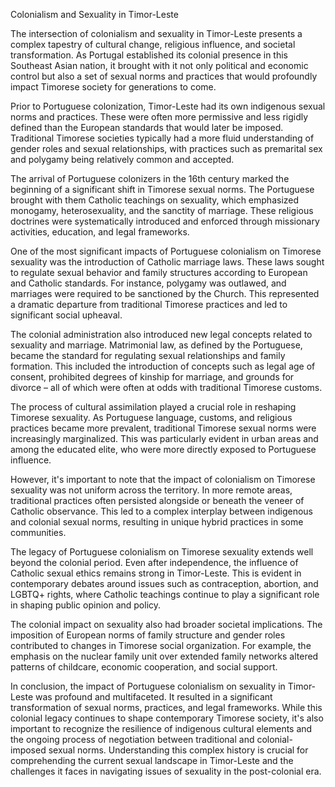 Colonialism and Sexuality in Timor-Leste

The intersection of colonialism and sexuality in Timor-Leste presents a complex tapestry of cultural change, religious influence, and societal transformation. As Portugal established its colonial presence in this Southeast Asian nation, it brought with it not only political and economic control but also a set of sexual norms and practices that would profoundly impact Timorese society for generations to come.

Prior to Portuguese colonization, Timor-Leste had its own indigenous sexual norms and practices. These were often more permissive and less rigidly defined than the European standards that would later be imposed. Traditional Timorese societies typically had a more fluid understanding of gender roles and sexual relationships, with practices such as premarital sex and polygamy being relatively common and accepted.

The arrival of Portuguese colonizers in the 16th century marked the beginning of a significant shift in Timorese sexual norms. The Portuguese brought with them Catholic teachings on sexuality, which emphasized monogamy, heterosexuality, and the sanctity of marriage. These religious doctrines were systematically introduced and enforced through missionary activities, education, and legal frameworks.

One of the most significant impacts of Portuguese colonialism on Timorese sexuality was the introduction of Catholic marriage laws. These laws sought to regulate sexual behavior and family structures according to European and Catholic standards. For instance, polygamy was outlawed, and marriages were required to be sanctioned by the Church. This represented a dramatic departure from traditional Timorese practices and led to significant social upheaval.

The colonial administration also introduced new legal concepts related to sexuality and marriage. Matrimonial law, as defined by the Portuguese, became the standard for regulating sexual relationships and family formation. This included the introduction of concepts such as legal age of consent, prohibited degrees of kinship for marriage, and grounds for divorce – all of which were often at odds with traditional Timorese customs.

The process of cultural assimilation played a crucial role in reshaping Timorese sexuality. As Portuguese language, customs, and religious practices became more prevalent, traditional Timorese sexual norms were increasingly marginalized. This was particularly evident in urban areas and among the educated elite, who were more directly exposed to Portuguese influence.

However, it's important to note that the impact of colonialism on Timorese sexuality was not uniform across the territory. In more remote areas, traditional practices often persisted alongside or beneath the veneer of Catholic observance. This led to a complex interplay between indigenous and colonial sexual norms, resulting in unique hybrid practices in some communities.

The legacy of Portuguese colonialism on Timorese sexuality extends well beyond the colonial period. Even after independence, the influence of Catholic sexual ethics remains strong in Timor-Leste. This is evident in contemporary debates around issues such as contraception, abortion, and LGBTQ+ rights, where Catholic teachings continue to play a significant role in shaping public opinion and policy.

The colonial impact on sexuality also had broader societal implications. The imposition of European norms of family structure and gender roles contributed to changes in Timorese social organization. For example, the emphasis on the nuclear family unit over extended family networks altered patterns of childcare, economic cooperation, and social support.

In conclusion, the impact of Portuguese colonialism on sexuality in Timor-Leste was profound and multifaceted. It resulted in a significant transformation of sexual norms, practices, and legal frameworks. While this colonial legacy continues to shape contemporary Timorese society, it's also important to recognize the resilience of indigenous cultural elements and the ongoing process of negotiation between traditional and colonial-imposed sexual norms. Understanding this complex history is crucial for comprehending the current sexual landscape in Timor-Leste and the challenges it faces in navigating issues of sexuality in the post-colonial era.